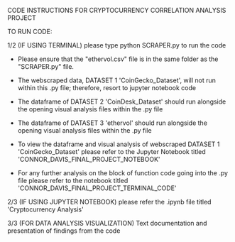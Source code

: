 CODE INSTRUCTIONS FOR CRYPTOCURRENCY CORRELATION ANALYSIS PROJECT


TO RUN CODE: 

1/2
(IF USING TERMINAL) please type python SCRAPER.py to run the code

- Please ensure that the "ethervol.csv" file is in the same folder as the "SCRAPER.py" file.

- The webscraped data, DATASET 1 'CoinGecko_Dataset', will not run within this .py file; therefore, resort to       jupyter notebook code 
- The dataframe of DATASET 2 'CoinDesk_Dataset' should run alongside the opening visual analysis files within the   .py file 

- The dataframe of DATASET 3 'ethervol' should run alongside the opening visual analysis files within the .py file

- To view the dataframe and visual analysis of webscraped DATASET 1 'CoinGecko_Dataset' please refer to   the       Jupyter Notebook titled 'CONNOR_DAVIS_FINAL_PROJECT_NOTEBOOK'

- For any further analysis on the block of function code going into the .py file please refer to the notebook       titled 'CONNOR_DAVIS_FINAL_PROJECT_TERMINAL_CODE' 

2/3
(IF USING JUPYTER NOTEBOOK) please refer the .ipynb file titled 'Cryptocurrency Analysis' 

3/3
(FOR DATA ANALYSIS VISUALIZATION) Text documentation and presentation of findings from the code 
